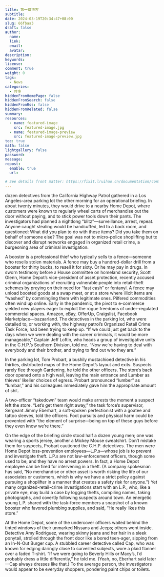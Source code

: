 ```yaml
---
title: 第一篇博客
subtitle:
date: 2024-03-19T20:34:47+08:00
slug: 66fbaa3
draft: false 
author:
  name:
  link:
  email:
  avatar:
description:
keywords:
license:
comment: true
weight: 0
tags:
  - News
categories:
  - 时事
hiddenFromHomePage: false
hiddenFromSearch: false
hiddenFromRss: false
hiddenFromRelated: false
summary:
resources:
  - name: featured-image
    src: featured-image.jpg
  - name: featured-image-preview
    src: featured-image-preview.jpg
toc: true
math: false
lightgallery: false
password:
message:
repost:
  enable: true
  url:

# See details front matter: https://fixit.lruihao.cn/documentation/content-management/introduction/#front-matter
---
```


dozen detectives from the California Highway Patrol gathered in a Los Angeles-area parking lot the other morning for an operational briefing. In about twenty minutes, they would drive to a nearby Home Depot, where customers were known to regularly wheel carts of merchandise out the door without paying, and to stick power tools down their pants. The investigators had planned a nightlong “blitz”—surveillance, arrest, repeat. Anyone caught stealing would be handcuffed, led to a back room, and questioned: What did you plan to do with these items? Did you take them on behalf of someone else? The goal was not to micro-police shoplifting but to discover and disrupt networks engaged in organized retail crime, a burgeoning area of criminal investigation.

A booster is a professional thief who typically sells to a fence—someone who resells stolen materials. A fence may buy a hundred-dollar drill from a booster for thirty bucks, to resell it for sixty. Or he may pay in drugs. In sworn testimony before a House committee on homeland security, Scott Glenn, Home Depot’s vice-president of asset protection, recently accused criminal organizations of recruiting vulnerable people into retail-theft schemes by preying on their need for “fast cash” or fentanyl. A fence may unload boosted goods at a swap meet, or at a store where illicit items are “washed” by commingling them with legitimate ones. Pilfered commodities often wind up online. Early in the pandemic, the pivot to e-commerce yielded new players eager to exploit the rogue freedoms of under-regulated commercial spaces. Amazon, eBay, OfferUp, Craigslist, Facebook Marketplace—bazaarland. The detectives in the parking lot, who were detailed to, or working with, the highway patrol’s Organized Retail Crime Task Force, had been trying to keep up. “If we could just get back to the days when we were dealing with the career criminals, it would be more manageable,” Captain Jeff Loftin, who heads a group of investigative units in the C.H.P.’s Southern Division, told me. “Now we’re having to deal with everybody and their brother, and trying to find out who they are.”

In the parking lot, Tom Probart, a bushily mustachioed detective in his thirties, distributed maps of the Home Depot’s layout and exits. Suspects rarely flee through Gardening, he told the other officers. The store’s back door opened onto a high wall, leaving the main entrance and Lumber as thieves’ likelier choices of egress. Probart pronounced “lumber” as “lumbar,” and his colleagues immediately gave him the appropriate amount of shit.

A two-officer “takedown” team would make arrests the moment a suspect left the store. “Let’s get them right away,” the task force’s supervisor, Sergeant Jimmy Eberhart, a soft-spoken perfectionist with a goatee and tattoo sleeves, told the officers. Foot pursuits and physical harm could be prevented with “the element of surprise—being on top of these guys before they even know we’re there.”

On the edge of the briefing circle stood half a dozen young men; one was wearing a sports jersey, another a Mickey Mouse sweatshirt. Don’t mistake them for suspects, Probart cautioned the C.H.P. detectives. The men were Home Depot loss-prevention employees—L.P.s—whose job is to prevent and investigate theft. L.P.s are not law-enforcement officers, though some used to be, and they have no arrest powers. In fact, a Home Depot employee can be fired for intervening in a theft. (A company spokesman has said, “No merchandise or other asset is worth risking the life of our associates or customers, which is why we have a strict policy against pursuing a shoplifter in a manner that creates a safety risk for anyone.”) Yet many organized-retail-crime investigations start with an L.P., who, like a private eye, may build a case by logging thefts, compiling names, taking photographs, and covertly following suspects around town. An energetic young L.P. shared with the task-force members a snapshot of a known booster who favored plumbing supplies, and said, “He really likes this store.”

At the Home Depot, some of the undercover officers waited behind the tinted windows of their unmarked Nissans and Jeeps; others went inside. Detective Amy Rodriguez, wearing skinny jeans and her hair in a sleek ponytail, strolled through the front door like a bored teen-ager, sipping from an In-N-Out Burger cup. A stubbled career detective called Cap, who was known for edging daringly close to surveilled subjects, wore a plaid flannel over a faded T-shirt. “If we were going to Beverly Hills or Macy’s, I’d probably dress a little differently,” he told me. (Yeah, no, Eberhart said later—Cap always dresses like that.) To the average person, the investigators would appear to be everyday shoppers, pondering paint chips or toilets.





